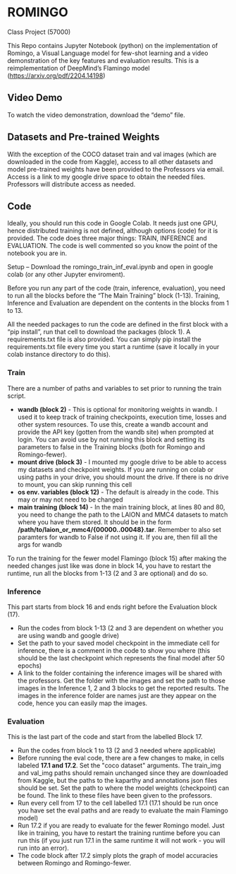 # ROMINGO
Class Project (57000)

This Repo contains Jupyter Notebook (python) on the implementation of Romingo, a Visual Language model for few-shot learning and a video demonstration of the key features and evaluation results. This is a reimplementation of DeepMind’s Flamingo model (https://arxiv.org/pdf/2204.14198)

## Video Demo
To watch the video demonstration, download the “demo” file.

## Datasets and Pre-trained Weights
With the exception of the COCO dataset train and val images (which are downloaded in the code from Kaggle), access to all other datasets and model pre-trained weights have been provided to the Professors via email. Access is a link to my google drive space to obtain the needed files. Professors will distribute access as needed. 

## Code
Ideally, you should run this code in Google Colab. It needs just one GPU, hence distributed training is not defined, although options (code) for it is provided.
The code does three major things: TRAIN, INFERENCE and EVALUATION. The code is well commented so you know the point of the notebook you are in. 

Setup – Download the romingo_train_inf_eval.ipynb and open in google colab (or any other Jupyter enviroment).

Before you run any part of the code (train, inference, evaluation), you need to run all the blocks before the “The Main Training” block (1-13). Training, Inference and Evaluation are dependent on the contents in the blocks from 1 to 13.

All the needed packages to run the code are defined in the first block with a “pip install”, run that cell to download the packages (block 1). A requirements.txt file is also provided. You can simply pip install the requirements.txt file every time you start a runtime (save it locally in your colab instance directory to do this).

### Train
There are a number of paths and variables to set prior to running the train script.
* __wandb (block 2)__ - This is optional for monitoring weights in wandb. I used it to keep track of training checkpoints, execution time, losses and other system resources. To use this, create a wandb account and provide the API key (gotten from the wandb site) when prompted at login. You can avoid use by not running this block and setting its parameters to false in the Training blocks (both for Romingo and Romingo-fewer).
* __mount drive (block 3)__ - I mounted my google drive to be able to access my datasets and checkpoint weights. If you are running on colab or using paths in your drive, you should mount the drive. If there is no drive to mount, you can skip running this cell
* __os env. variables (block 12)__ - The default is already in the code. This may or may not need to be changed
* __main training (block 14)__ - In the main training block, at lines 80 and 80, you need to change the path to the LAION and MMC4 datasets to match where you have them stored. It should be in the form  __/path/to/laion_or_mmc4/{00000..00048}.tar__. Remember to also set paramters for wandb to False if not using it. If you are, then fill all the args for wandb

To run the training for the fewer model Flamingo (block 15) after making the needed changes just like was done in block 14, you have to restart the runtime, run all the blocks from 1-13 (2 and 3 are optional) and do so. 

### Inference
This part starts from block 16 and ends right before the Evaluation block (17).

* Run the codes from block 1-13 (2 and 3 are dependent on whether you are using wandb and google drive)
* Set the path to your saved model checkpoint in the immediate cell for inference, there is a comment in the code to show you where (this should be the last checkpoint which represents the final model after 50 epochs)
* A link to the folder containing the inference images will be shared with the professors. Get the folder with the images and set the path to those images in the Inference 1, 2 and 3 blocks to get the reported results. The images in the inference folder are names just are they appear on the code, hence you can easily map the images.

### Evaluation
This is the last part of the code and start from the labelled Block 17.

* Run the codes from block 1 to 13 (2 and 3 needed where applicable)
* Before running the eval code, there are a few changes to make, in cells labeled __17.1 and 17.2__. Set the "coco dataset" arguments. The train_img and val_img paths should remain unchanged since they are downloaded from Kaggle, but the paths to the kaparthy and annotations json files should be set. Set the path to where the model weights (checkpoint) can be found. The link to these files have been given to the professors. 
* Run every cell from 17 to the cell labelled 17.1 (17.1 should be run once you have set the eval paths and are ready to evaluate the main Flamingo model)
* Run 17.2 if you are ready to evaluate for the fewer Romingo model. Just like in training, you have to restart the training runtime before you can run this (if you just run 17.1 in the same runtime it will not work - you will run into an error).
* The code block after 17.2 simply plots the graph of model accuracies between Romingo and Romingo-fewer. 

